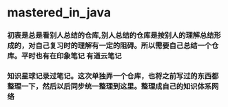 # mastered_in_java

### 初衷是总是看别人总结的仓库,别人总结的仓库是按别人的理解总结形成的，对自己复习时的理解有一定的阻碍。所以需要自己总结一个仓库。平时也有在印象笔记 有道云笔记 
### 知识星球记录过笔记。这次单独弄一个仓库，也将之前写过的东西都整理一下，然后以后同步统一整理到这里。整理成自己的知识体系网络

